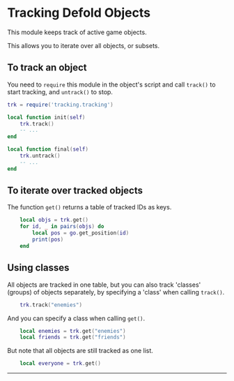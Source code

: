 # Tracking Defold Objects

This module keeps track of active game objects.

This allows you to iterate over all objects, or subsets.


## To track an object

You need to `require` this module in the object's
script and call `track()` to start tracking, and `untrack()`
to stop.

```lua
trk = require('tracking.tracking')

local function init(self)
    trk.track()
    -- ...
end

local function final(self)
    trk.untrack()
    -- ...
end

```
## To iterate over tracked objects

The function `get()` returns a table of tracked IDs as keys.

```lua
    local objs = trk.get()
    for id, _ in pairs(objs) do
        local pos = go.get_position(id)
        print(pos)
    end
```

## Using classes

All objects are tracked in one table, but you can also 
track 'classes' (groups) of objects separately, by specifying
a 'class' when calling `track()`.

```lua
    trk.track("enemies")
```

And you can specify a class when calling `get()`.

```lua
    local enemies = trk.get("enemies")
    local friends = trk.get("friends")
```

But note that all objects are still tracked as one list.

```lua
    local everyone = trk.get()
```


---
